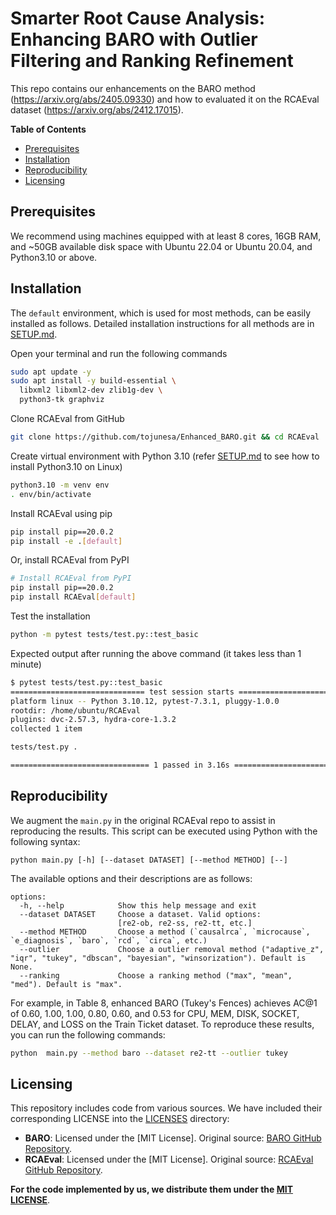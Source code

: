 # Smarter Root Cause Analysis: Enhancing BARO with Outlier Filtering and Ranking Refinement

This repo contains our enhancements on the BARO method (https://arxiv.org/abs/2405.09330) and how to evaluated it on the RCAEval dataset (https://arxiv.org/abs/2412.17015).

**Table of Contents** 
  * [Prerequisites](#prerequisites)
  * [Installation](#installation)
  * [Reproducibility](#reproducibility)
  * [Licensing](#licensing)


## Prerequisites

We recommend using machines equipped with at least 8 cores, 16GB RAM, and ~50GB available disk space with Ubuntu 22.04 or Ubuntu 20.04, and Python3.10 or above.

## Installation

The `default` environment, which is used for most methods, can be easily installed as follows. Detailed installation instructions for all methods are in [SETUP.md](docs/SETUP.md).


Open your terminal and run the following commands

```bash
sudo apt update -y
sudo apt install -y build-essential \
  libxml2 libxml2-dev zlib1g-dev \
  python3-tk graphviz
```

Clone RCAEval from GitHub

```bash
git clone https://github.com/tojunesa/Enhanced_BARO.git && cd RCAEval
```

Create virtual environment with Python 3.10 (refer [SETUP.md](docs/SETUP.md) to see how to install Python3.10 on Linux)

```bash
python3.10 -m venv env
. env/bin/activate
```

Install RCAEval using pip

```bash
pip install pip==20.0.2
pip install -e .[default]
```

Or, install RCAEval from PyPI

```bash
# Install RCAEval from PyPI
pip install pip==20.0.2
pip install RCAEval[default]
```

Test the installation

```bash
python -m pytest tests/test.py::test_basic
```

Expected output after running the above command (it takes less than 1 minute)

```bash 
$ pytest tests/test.py::test_basic
============================== test session starts ===============================
platform linux -- Python 3.10.12, pytest-7.3.1, pluggy-1.0.0
rootdir: /home/ubuntu/RCAEval
plugins: dvc-2.57.3, hydra-core-1.3.2
collected 1 item                                                                 

tests/test.py .                                                            [100%]

=============================== 1 passed in 3.16s ================================
```

## Reproducibility

We augment the `main.py` in the original RCAEval repo to assist in reproducing the results. This script can be executed using Python with the following syntax: 

```
python main.py [-h] [--dataset DATASET] [--method METHOD] [--]
```

The available options and their descriptions are as follows:

```
options:
  -h, --help            Show this help message and exit
  --dataset DATASET     Choose a dataset. Valid options:
                        [re2-ob, re2-ss, re2-tt, etc.]
  --method METHOD       Choose a method (`causalrca`, `microcause`, `e_diagnosis`, `baro`, `rcd`, `circa`, etc.)
  --outlier             Choose a outlier removal method ("adaptive_z", "iqr", "tukey", "dbscan", "bayesian", "winsorization"). Default is None.
  --ranking             Choose a ranking method ("max", "mean", "med"). Default is "max".
```

For example, in Table 8, enhanced BARO (Tukey's Fences) achieves AC@1 of 0.60, 1.00, 1.00, 0.80, 0.60, and 0.53 for CPU, MEM, DISK, SOCKET, DELAY, and LOSS on the Train Ticket dataset. To reproduce these results, you can run the following commands:

```bash
python  main.py --method baro --dataset re2-tt --outlier tukey 
```


## Licensing

This repository includes code from various sources. We have included their corresponding LICENSE into the [LICENSES](LICENSES) directory:

- **BARO**: Licensed under the [MIT License]. Original source: [BARO GitHub Repository](https://github.com/phamquiluan/baro/blob/main/LICENSE).
- **RCAEval**: Licensed under the [MIT License]. Original source: [RCAEval GitHub Repository](https://github.com/phamquiluan/RCAEval/tree/main/LICENSES).


**For the code implemented by us, we distribute them under the [MIT LICENSE](LICENSE)**.



